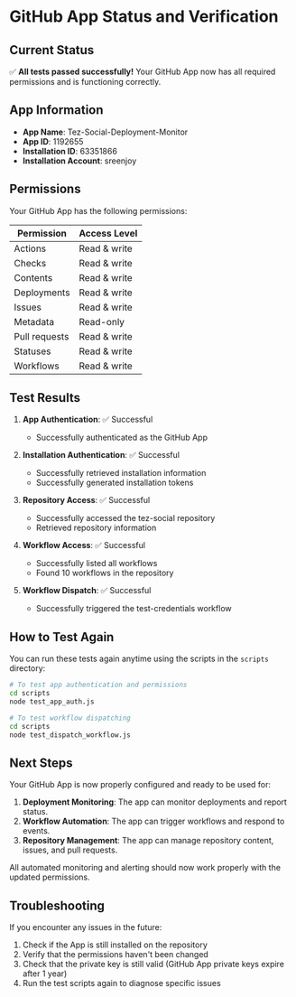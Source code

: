 # GitHub App Status and Verification

## Current Status

✅ **All tests passed successfully!** Your GitHub App now has all required permissions and is functioning correctly.

## App Information

- **App Name**: Tez-Social-Deployment-Monitor
- **App ID**: 1192655
- **Installation ID**: 63351866 
- **Installation Account**: sreenjoy

## Permissions

Your GitHub App has the following permissions:

| Permission | Access Level |
|------------|--------------|
| Actions | Read & write |
| Checks | Read & write |
| Contents | Read & write |
| Deployments | Read & write |
| Issues | Read & write |
| Metadata | Read-only |
| Pull requests | Read & write |
| Statuses | Read & write |
| Workflows | Read & write |

## Test Results

1. **App Authentication**: ✅ Successful
   - Successfully authenticated as the GitHub App

2. **Installation Authentication**: ✅ Successful
   - Successfully retrieved installation information
   - Successfully generated installation tokens

3. **Repository Access**: ✅ Successful
   - Successfully accessed the tez-social repository
   - Retrieved repository information

4. **Workflow Access**: ✅ Successful
   - Successfully listed all workflows
   - Found 10 workflows in the repository

5. **Workflow Dispatch**: ✅ Successful
   - Successfully triggered the test-credentials workflow

## How to Test Again

You can run these tests again anytime using the scripts in the `scripts` directory:

```bash
# To test app authentication and permissions
cd scripts
node test_app_auth.js

# To test workflow dispatching
cd scripts
node test_dispatch_workflow.js
```

## Next Steps

Your GitHub App is now properly configured and ready to be used for:

1. **Deployment Monitoring**: The app can monitor deployments and report status.
2. **Workflow Automation**: The app can trigger workflows and respond to events.
3. **Repository Management**: The app can manage repository content, issues, and pull requests.

All automated monitoring and alerting should now work properly with the updated permissions.

## Troubleshooting

If you encounter any issues in the future:

1. Check if the App is still installed on the repository
2. Verify that the permissions haven't been changed
3. Check that the private key is still valid (GitHub App private keys expire after 1 year)
4. Run the test scripts again to diagnose specific issues 